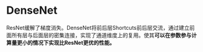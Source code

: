 # DenseNet

ResNet缓解了梯度消失。DenseNet将前后层Shortcuts前后层交流，通过建立前面所有层与后面层的密集连接，实现了通道维度上的复用。使其**可以在参数参与计算量更小的情况下实现比ResNet更优的性能。**

